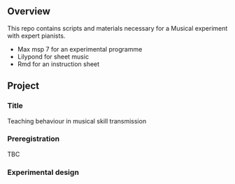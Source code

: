 ## Overview
This repo contains scripts and materials necessary for a Musical experiment with expert pianists.
- Max msp 7 for an experimental programme
- Lilypond for sheet music
- Rmd for an instruction sheet

## Project
### Title
Teaching behaviour in musical skill transmission

### Preregistration
TBC

### Experimental design